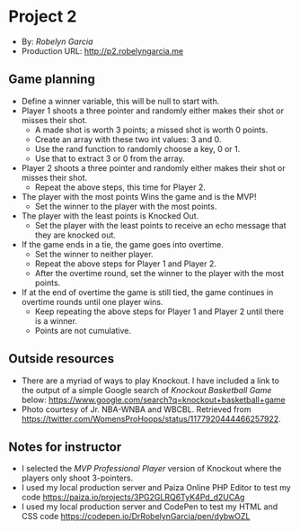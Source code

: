 # Project 2
+ By: *Robelyn Garcia*
+ Production URL: <http://p2.robelyngarcia.me>

## Game planning
* Define a winner variable, this will be null to start with.
* Player 1 shoots a three pointer and randomly either makes their shot or misses their shot.
     * A made shot is worth 3 points; a missed shot is worth 0 points.
     * Create an array with these two int values: 3 and 0.
     * Use the rand function to randomly choose a key, 0 or 1.
     * Use that to extract 3 or 0 from the array.
* Player 2 shoots a three pointer and randomly either makes their shot or misses their shot.
     * Repeat the above steps, this time for Player 2.
* The player with the most points Wins the game and is the MVP!
     * Set the winner to the player with the most points.
* The player with the least points is Knocked Out.
     * Set the player with the least points to receive an echo message that they are knocked out.
* If the game ends in a tie, the game goes into overtime.
     * Set the winner to neither player.
     * Repeat the above steps for Player 1 and Player 2.
     * After the overtime round, set the winner to the player with the most points.
* If at the end of overtime the game is still tied, the game continues in overtime rounds until one player wins.
     * Keep repeating the above steps for Player 1 and Player 2 until there is a winner.
     * Points are not cumulative.


## Outside resources
+ There are a myriad of ways to play Knockout.  I have included a link to the output of a simple Google search of *Knockout Basketball Game* below:
<https://www.google.com/search?q=knockout+basketball+game>
+ Photo courtesy of Jr. NBA-WNBA and WBCBL. Retrieved from <https://twitter.com/WomensProHoops/status/1177920444466257922>. 

## Notes for instructor
+ I selected the *MVP Professional Player* version of Knockout where the players only shoot 3-pointers.
+ I used my local production server and Paiza Online PHP Editor to test my code https://paiza.io/projects/3PG2GLRQ6TyK4Pd_d2UCAg
+ I used my local production server and CodePen to test my HTML and CSS code
https://codepen.io/DrRobelynGarcia/pen/dybwOZL

